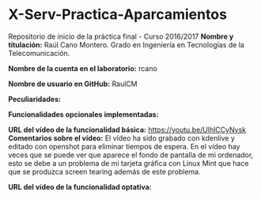 # X-Serv-Practica-Aparcamientos
Repositorio de inicio de la práctica final - Curso 2016/2017
<b>Nombre y titulación:</b> Raúl Cano Montero. Grado en Ingeniería en Tecnologías de la Telecomunicación.

<b>Nombre de la cuenta en el laboratorio:</b> rcano

<b>Nombre de usuario en GitHub:</b> RaulCM

<b>Peculiaridades:</b>

<b>Funcionalidades opcionales implementadas:</b>

<b>URL del vídeo de la funcionalidad básica:</b> https://youtu.be/UlhlCCyNvsk
<b>Comentarios sobre el vídeo:</b> 	El vídeo ha sido grabado con kdenlive y editado con openshot para eliminar tiempos de espera.
									En el vídeo hay veces que se puede ver que aparece el fondo de pantalla de mi ordenador, esto
										se debe a un problema de mi tarjeta gráfica con Linux Mint que hace que se produzca
										screen tearing además de este problema.

<b>URL del vídeo de la funcionalidad optativa:</b>
